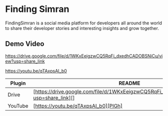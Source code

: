 # Finding Simran

FindingSimran is a social media platform for developers all around the world to share their developer stories
and interesting insights and grow together.


## Demo Video

https://drive.google.com/file/d/1WKxEeigzwCQ5RqFi_dxedhCADOBSNiCu/view?usp=share_link

https://youtu.be/qTAxpsAI_b0

| Plugin | README |
| ------ | ------ |
| Drive | [https://drive.google.com/file/d/1WKxEeigzwCQ5RqFi_dxedhCADOBSNiCu/view?usp=share_link][] |
| YouTube | [https://youtu.be/qTAxpsAI_b0][PlGh] |

